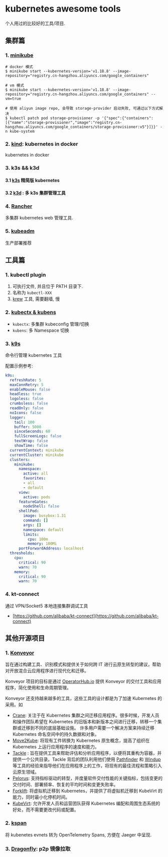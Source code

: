 # kubernetes awesome tools

个人用过的比较好的工具/项目.

## 集群篇
### 1. [minikube](https://github.com/kubernetes/minikube)

```shell
# docker 模式
$ minikube start --kubernetes-version='v1.18.8' --image-repository="registry.cn-hangzhou.aliyuncs.com/google_containers"

# vm 模式
$ minikube start --kubernetes-version='v1.18.8' --image-repository="registry.cn-hangzhou.aliyuncs.com/google_containers" --vm=true

# 使用 aliyun image repo, 会导致 storage-provider 启动失败, 可通过以下方式解决
$ kubectl patch pod storage-provisioner -p '{"spec":{"containers":[{"name":"storage-provisioner","image":"registry.cn-hangzhou.aliyuncs.com/google_containers/storage-provisioner:v5"}]}}' -n kube-system
```

### 2. [kind]((https://github.com/kubernetes-sigs/kind)): kubernetes in docker
kubernetes in docker

### 3. k3s && k3d
#### 3.1 [k3s]((https://github.com/k3s-io/k3s)) 精简版 kubernetes

#### 3.2 [k3d]((https://github.com/rancher/k3d)) : 多 k3s 集群管理工具

### 4. [Rancher](https://github.com/rancher/rancher)

多集群 kubernetes web 管理工具.

### 5. [kubeadm](https://github.com/kubernetes/kubeadm)

生产部署推荐

## 工具篇
### 1. kubectl plugin
1. 可执行文件, 并且位于 PATH 目录下.
2. 名称为 `kubectl-XXX`
3. [krew](https://github.com/kubernetes-sigs/krew) 工具, 需要翻墙, 慢

### 2. [kubectx & kubens](https://github.com/ahmetb/kubectx)
- `kubectx`: 多集群 kubeconfig 管理/切换
- `kubens`: 多 Namespace 切换

### 3. [k9s](https://github.com/derailed/k9s)
命令行管理 kubernetes 工具

配置示例参考:
```yaml
k9s:
  refreshRate: 5
  maxConnRetry: 5
  enableMouse: false
  headless: true
  logoless: false
  crumbsless: false
  readOnly: false
  noIcons: false
  logger:
    tail: 100
    buffer: 5000
    sinceSeconds: 60
    fullScreenLogs: false
    textWrap: false
    showTime: false
  currentContext: minikube
  currentCluster: minikube
  clusters:
    minikube:
      namespace:
        active: all
        favorites:
        - all
        - default
      view:
        active: pods
      featureGates:
        nodeShell: false
      shellPod:
        image: busybox:1.31
        command: []
        args: []
        namespace: default
        limits:
          cpu: 100m
          memory: 100Mi
      portForwardAddress: localhost
  thresholds:
    cpu:
      critical: 90
      warn: 70
    memory:
      critical: 90
      warn: 70
```

### 4. kt-connect
通过 VPN/Socket5 本地连接集群调试工具

- [https://github.com/alibaba/kt-connect](https://github.com/alibaba/kt-connect)

## 其他开源项目

### 1. [Konveyor](http://www.konveyor.io/)
旨在通过构建工具、识别模式和提供关于如何跨 IT 进行云原生转型的建议，帮助对开放混合云应用程序进行现代化和迁移。

Konveyor 项目的目标是通过 [OperatorHub.io](https://operatorhub.io/) 提供 Konveyor 的交付工具和应用程序，简化使用和生命周期管理。

Konveyor 还支持越来越多的工具，这些工具的设计都是为了加速 Kubernetes 的采用。如
- [Crane](https://github.com/konveyor/mig-operator): 关注于在 Kubernetes 集群之间迁移应用程序。很多时候，开发人员和操作团队希望在 Kubernetes 的旧版本和新版本之间进行迁移，转移一个集群或迁移到不同的底层基础设施。
    许多用户需要一个解决方案来持续迁移 Kubernetes 命名空间中的持久数据和对象。
- [Move2Kube](https://konveyor.io/move2kube/): 将现有工件转换为 Kubernetes 原生概念，提高了组织在 Kubernetes 上运行应用程序的速度和能力。
- [Tackle](https://github.com/konveyor/tackle-application-inventory) : 旨在提供工具来帮助评估和分析应用程序，以便将其重构为容器，并提供一个公共目录。Tackle 背后的团队利用他们使用 [Pathfinder](https://github.com/redhat-cop/pathfinder) 和 [Windup](https://github.com/windup) 等工具的经验来指导他们在应用程序上的工作，将现有的最佳流程和策略引入云原生领域。
- [Pelorus](https://github.com/redhat-cop/pelorus): 支持指标驱动的转型，并度量软件交付性能的关键指标，包括变更的交付时间、部署频率、恢复的平均时间和变更失败率。
- [Forklift](https://github.com/konveyor/forklift-operator): 将虚拟机迁移到 Kubernetes，并提供了将虚拟机迁移到 KubeVirt 的能力，同时最小化停机时间。
- [KubeVirt](https://kubevirt.io/): 允许开发人员和运营团队获得 Kubernetes 编配和周围生态系统的好处，而不需要更改代码或配置。

### 2. [kspan](https://github.com/weaveworks-experiments/kspan)
将 kubenetes evnets 转为 OpenTelemetry Spans, 方便在 Jaeger 中呈现.

### 3. [Dragonfly](https://github.com/dragonflyoss/Dragonfly): p2p 镜像拉取